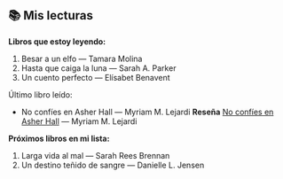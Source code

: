 ## 📚 Mis lecturas
**Libros que estoy leyendo:**

1. Besar a un elfo — Tamara Molina
2. Hasta que caiga la luna — Sarah A. Parker
3. Un cuento perfecto — Elísabet Benavent

Último libro leído:
- No confíes en Asher Hall — Myriam M. Lejardi
**Reseña**
[No confíes en Asher Hall](../../Reseñas/No%20confíes%20en%20Asher%20Hall.md) — Myriam M. Lejardi  

**Próximos libros en mi lista:**

1. Larga vida al mal — Sarah Rees Brennan
2. Un destino teñido de sangre — Danielle L. Jensen
